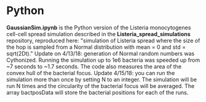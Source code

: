 # Python

**GaussianSim.ipynb** is the Python version of the Listeria monocytogenes cell-cell spread simulation described in the **Listeria_spread_simulations** repository, reproduced here: "simulation of Listeria spread where the size of the hop is sampled from a Normal distribution with mean = 0 and std = sqrt(2Dt)." Update on 4/13/18: generation of Normal random numbers was Cythonized. Running the simulation up to 1e6 bacteria was speeded up from ~7 seconds to ~1.7 seconds. The code also measures the area of the convex hull of the bacterial focus. Update 4/15/18: you can run the simulation more than once by setting N to an integer. The simulation will be run N times and the circularity of the bacterial focus will be averaged. The array bactposData will store the bacterial positions for each of the runs.
